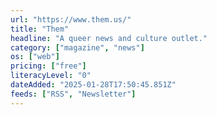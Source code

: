 ```yaml
---
url: "https://www.them.us/"
title: "Them"
headline: "A queer news and culture outlet."
category: ["magazine", "news"]
os: ["web"]
pricing: ["free"]
literacyLevel: "0"
dateAdded: "2025-01-28T17:50:45.851Z"
feeds: ["RSS", "Newsletter"]
---
```

